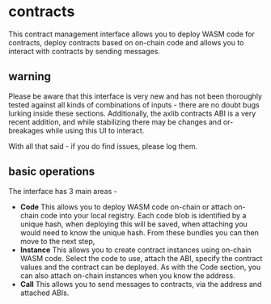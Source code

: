 # contracts

This contract management interface allows you to deploy WASM code for contracts, deploy contracts based on on-chain code and allows you to interact with contracts by sending messages.

## warning

Please be aware that this interface is very new and has not been thoroughly tested against all kinds of combinations of inputs - there are no doubt bugs lurking inside these sections. Additionally, the axlib contracts ABI is a very recent addition, and while stabilizing there may be changes and or-breakages while using this UI to interact.

With all that said - if you do find issues, please log them.

## basic operations

The interface has 3 main areas -

- **Code** This allows you to deploy WASM code on-chain or attach on-chain code into your local registry. Each code blob is identified by a unique hash, when deploying this will be saved, when attaching you would need to know the unique hash. From these bundles you can then move to the next step,
- **Instance** This allows you to create contract instances using on-chain WASM code. Select the code to use, attach the ABI, specify the contract values and the contract can be deployed. As with the Code section, you can also attach on-chain instances when you know the address.
- **Call** This allows you to send messages to contracts, via the address and attached ABIs.
